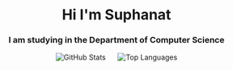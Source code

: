 <h1 align="center">Hi I'm Suphanat</h1>
<h3 align="center">I am studying in the Department of Computer Science</h3>

<p align="center">
  <img src="https://github-readme-stats.vercel.app/api?username=suphanatchanlek30&theme=holi&show_icons=true" alt="GitHub Stats">
  &nbsp;&nbsp;&nbsp;&nbsp;
  <img src="https://github-readme-stats.vercel.app/api/top-langs/?username=suphanatchanlek30&layout=compact" alt="Top Languages">
</p>
